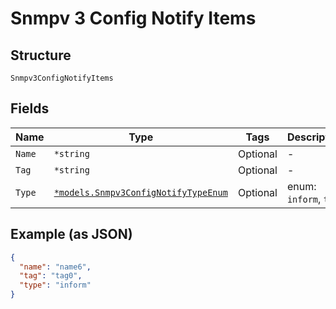 
# Snmpv 3 Config Notify Items

## Structure

`Snmpv3ConfigNotifyItems`

## Fields

| Name | Type | Tags | Description |
|  --- | --- | --- | --- |
| `Name` | `*string` | Optional | - |
| `Tag` | `*string` | Optional | - |
| `Type` | [`*models.Snmpv3ConfigNotifyTypeEnum`](../../doc/models/snmpv-3-config-notify-type-enum.md) | Optional | enum: `inform`, `trap` |

## Example (as JSON)

```json
{
  "name": "name6",
  "tag": "tag0",
  "type": "inform"
}
```

